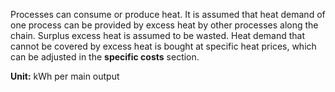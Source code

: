 Processes can consume or produce heat. It is assumed that heat demand of one process can be provided by excess heat by other processes along the chain. Surplus excess heat is assumed to be wasted. Heat demand that cannot be covered by excess heat is bought at specific heat prices, which can be adjusted in the **specific costs** section.

**Unit:** kWh per main output
